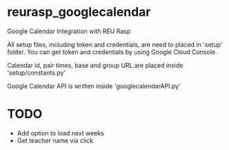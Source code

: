 # reurasp_googlecalendar
Google Calendar Integration with REU Rasp

All setup files, including token and credentials, are need to placed in 'setup' folder. You can get token and credentials by using Google Cloud Console. 

Calendar id, pair times, base and group URL are placed inside 'setup/constants.py'

Google Calendar API is written inside 'googlecalendarAPI.py'

# TODO
- Add option to load next weeks
- Get teacher name via click